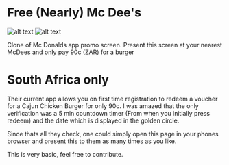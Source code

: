 # Free (Nearly) Mc Dee's

![alt text](https://github.com/DevinNorgarb/mcdeez/blob/dd25a24e20438927b37b4dfbdabc9b1c79d4a3ce/Screenshot_20181222-232608_McDonald's.jpg "McDees free burger clone screen")
![alt text](https://github.com/DevinNorgarb/mcdeez/blob/dd25a24e20438927b37b4dfbdabc9b1c79d4a3ce/Screenshot_20181222-232616_McDonald's.jpg "With timer")


Clone of Mc Donalds app promo screen. Present this screen at your nearest McDees and only pay 90c (ZAR) for a burger  
# South Africa only

Their current app allows you on first time registration to redeem a voucher for a Cajun Chicken Burger for only 90c.
I was amazed that the only verification was a 5 min countdown timer (From when you initially press redeem) and the date 
which is displayed in the golden circle.

Since thats all they check, one could simply open this page in your phones browser and present this to them as many times as you like. 

This is very basic, feel free to contribute.



